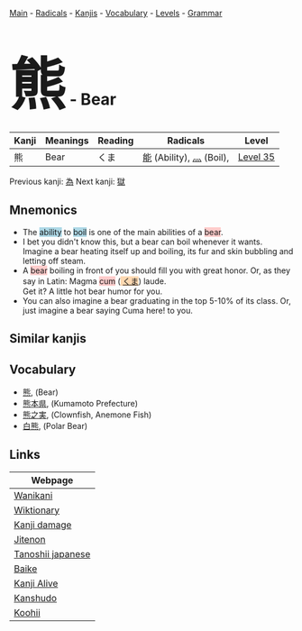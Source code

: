 <style> bigfont {font-size: 100px}</style>
[Main](../index.md) -
[Radicals](../radicals.md) -
[Kanjis](../kanjis.md) -
[Vocabulary](../vocabulary.md) -
[Levels](../levels.md) -
[Grammar](../grammar.md)
# <bigfont> 熊</bigfont> - Bear 

| Kanji | Meanings | Reading | Radicals | Level |
| --- | --- | --- | --- | --- |
| 熊 | Bear | くま | [能](../radicals/能.md) (Ability), [灬](../radicals/灬.md) (Boil),  | [Level 35](../levels/wk_level35.md) |

Previous kanji: [為](為.md) Next kanji: [獄](獄.md) 

## Mnemonics
 * The <span style="background-color:#ADD8E6"> ability</span> to <span style="background-color:#ADD8E6"> boil</span> is one of the main abilities of a <span style="background-color:#ffcccb"> bear</span>.
* I bet you didn't know this, but a bear can boil whenever it wants. Imagine a bear heating itself up and boiling, its fur and skin bubbling and letting off steam.
* A <span style="background-color:#ffcccb"> bear</span> boiling in front of you should fill you with great honor. Or, as they say in Latin: Magma <span style="background-color:#ffcccb"> cum</span> (<span style="background-color:#fed8b1"> [くま](https://jisho.org/search/くま)</span>) laude.<br />Get it? A little hot bear humor for you.
* You can also imagine a bear graduating in the top 5-10% of its class. Or, just imagine a bear saying Cuma here! to you.


## Similar kanjis
 


## Vocabulary
 * [熊](../vocabulary/熊.md), (Bear)
* [熊本県](../vocabulary/熊.md), (Kumamoto Prefecture)
* [熊之実](../vocabulary/熊.md), (Clownfish, Anemone Fish)
* [白熊](../vocabulary/熊.md), (Polar Bear)



## Links 

| Webpage |
| --- |
| [Wanikani          ](https://www.wanikani.com/kanji/熊) |
| [Wiktionary        ](https://en.wiktionary.org/wiki/熊) |
| [Kanji damage      ](http://www.kanjidamage.com/kanji/search?utf8=✓&q=熊) |
| [Jitenon           ](https://jitenon.com/kanji/熊) |
| [Tanoshii japanese ](https://www.tanoshiijapanese.com/dictionary/kanji.cfm?k=熊) |
| [Baike             ](https://baike.baidu.com/item/熊) |
| [Kanji Alive       ](https://app.kanjialive.com/熊) |
| [Kanshudo          ](https://www.kanshudo.com/searchmn?q=熊) |
| [Koohii            ](https://kanji.koohii.com/study/kanji/熊) |
